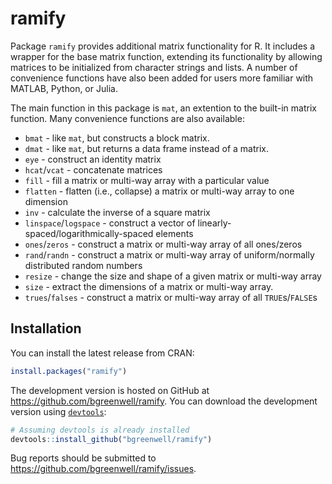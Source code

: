 ramify
================================================================================

Package `ramify` provides additional matrix functionality for R. It includes a wrapper for the base matrix function, extending its functionality by allowing 
matrices to be initialized from character strings and lists. A number of 
convenience functions have also been added for users more familiar with MATLAB,
Python, or Julia.

The main function in this package is `mat`, an extention to the built-in matrix function. Many convenience functions are also available:

  * `bmat` - like `mat`, but constructs a block matrix.
  * `dmat` - like `mat`, but returns a data frame instead of a matrix.
  * `eye` - construct an identity matrix
  * `hcat`/`vcat` - concatenate matrices
  * `fill` - fill a matrix or multi-way array with a particular value
  * `flatten` - flatten (i.e., collapse) a matrix or multi-way array to one dimension
  * `inv` - calculate the inverse of a square matrix
  * `linspace`/`logspace` - construct a vector of linearly-spaced/logarithmically-spaced elements
  * `ones`/`zeros` - construct a matrix or multi-way array of all ones/zeros
  * `rand`/`randn` - construct a matrix or multi-way array of uniform/normally distributed random numbers
  * `resize` - change the size and shape of a given matrix or multi-way array
  * `size` - extract the dimensions of a matrix or multi-way array.
  * `trues`/`falses` - construct a matrix or multi-way array of all `TRUE`s/`FALSE`s
  
## Installation
You can install the latest release from CRAN:
```r
install.packages("ramify")
```

The development version is hosted on GitHub at https://github.com/bgreenwell/ramify. You can download the development version using [`devtools`](https://github.com/hadley/devtools):
```r
# Assuming devtools is already installed
devtools::install_github("bgreenwell/ramify")
```
Bug reports should be submitted to https://github.com/bgreenwell/ramify/issues.